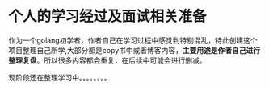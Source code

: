 # 个人的学习经过及面试相关准备

作为一个golang初学者，作者自己在学习过程中感觉到特别混乱，特此创建这个项目整理自己所学,大部分都是copy书中或者博客内容，**主要用途是作者自己进行整理复盘**。所以很多内容都会重复，在后续中可能会进行删减。



现阶段还在整理学习中。。。。。。。。
